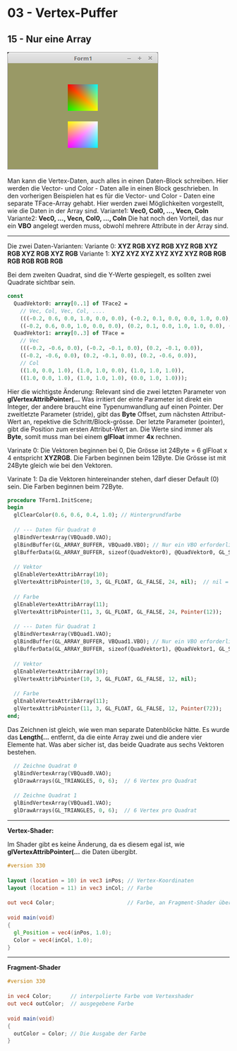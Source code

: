 # 03 - Vertex-Puffer
## 15 - Nur eine Array

![image.png](image.png)

Man kann die Vertex-Daten, auch alles in einen Daten-Block schreiben. Hier werden die Vector- und Color - Daten alle in einen Block geschrieben.
In den vorherigen Beispielen hat es für die Vector- und  Color - Daten eine separate TFace-Array gehabt.
Hier werden zwei Möglichkeiten vorgestellt, wie die Daten in der Array sind.
Variante1: **Vec0, Col0, ..., Vecn, Coln**
Variante2: **Vec0, ..., Vecn, Col0, ..., Coln**
Die hat noch den Vorteil, das nur ein **VBO** angelegt werden muss, obwohl mehrere Attribute in der Array sind.

---
Die zwei Daten-Varianten:
Variante 0: **XYZ RGB XYZ RGB XYZ RGB XYZ RGB XYZ RGB XYZ RGB**
Variante 1: **XYZ XYZ XYZ XYZ XYZ XYZ RGB RGB RGB RGB RGB RGB**

Bei dem zweiten Quadrat, sind die Y-Werte gespiegelt, es sollten zwei Quadrate sichtbar sein.

```pascal
const
  QuadVektor0: array[0..1] of TFace2 =
    // Vec, Col, Vec, Col, ....
    (((-0.2, 0.6, 0.0, 1.0, 0.0, 0.0), (-0.2, 0.1, 0.0, 0.0, 1.0, 0.0), (0.2, 0.1, 0.0, 1.0, 1.0, 0.0)),
    ((-0.2, 0.6, 0.0, 1.0, 0.0, 0.0), (0.2, 0.1, 0.0, 1.0, 1.0, 0.0), (0.2, 0.6, 0.0, 0.0, 1.0, 1.0)));
  QuadVektor1: array[0..3] of TFace =
    // Vec
    (((-0.2, -0.6, 0.0), (-0.2, -0.1, 0.0), (0.2, -0.1, 0.0)),
    ((-0.2, -0.6, 0.0), (0.2, -0.1, 0.0), (0.2, -0.6, 0.0)),
    // Col
    ((1.0, 0.0, 1.0), (1.0, 1.0, 0.0), (1.0, 1.0, 1.0)),
    ((1.0, 0.0, 1.0), (1.0, 1.0, 1.0), (0.0, 1.0, 1.0)));
```

Hier die wichtigste Änderung:
Relevant sind die zwei letzten Parameter von **glVertexAttribPointer(...**
Was irritiert der einte Parameter ist direkt ein Integer, der andere braucht eine Typenumwandlung auf einen Pointer.
Der zweitletzte Parameter (stride), gibt das **Byte** Offset, zum nächsten Attribut-Wert an, repektive die Schritt/Block-grösse.
Der letzte Parameter (pointer), gibt die Position zum ersten Attribut-Wert an.
Die Werte sind immer als **Byte**, somit muss man bei einem **glFloat** immer **4x** rechnen.

Varinate 0:
Die Vektoren beginnen bei 0, Die Grösse ist 24Byte = 6 glFloat x 4 entspricht **XYZRGB**.
Die Farben beginnen beim 12Byte. Die Grösse ist mit 24Byte gleich wie bei den Vektoren.

Varinate 1:
Da die Vektoren hintereinander stehen, darf dieser Default (0) sein.
Die Farben beginnen beim 72Byte.

```pascal
procedure TForm1.InitScene;
begin
  glClearColor(0.6, 0.6, 0.4, 1.0); // Hintergrundfarbe

  // --- Daten für Quadrat 0
  glBindVertexArray(VBQuad0.VAO);
  glBindBuffer(GL_ARRAY_BUFFER, VBQuad0.VBO); // Nur ein VBO erforderlich
  glBufferData(GL_ARRAY_BUFFER, sizeof(QuadVektor0), @QuadVektor0, GL_STATIC_DRAW);

  // Vektor
  glEnableVertexAttribArray(10);
  glVertexAttribPointer(10, 3, GL_FLOAT, GL_FALSE, 24, nil);  // nil = Pointer(0)

  // Farbe
  glEnableVertexAttribArray(11);
  glVertexAttribPointer(11, 3, GL_FLOAT, GL_FALSE, 24, Pointer(12));

  // --- Daten für Quadrat 1
  glBindVertexArray(VBQuad1.VAO);
  glBindBuffer(GL_ARRAY_BUFFER, VBQuad1.VBO); // Nur ein VBO erforderlich
  glBufferData(GL_ARRAY_BUFFER, sizeof(QuadVektor1), @QuadVektor1, GL_STATIC_DRAW);

  // Vektor
  glEnableVertexAttribArray(10);
  glVertexAttribPointer(10, 3, GL_FLOAT, GL_FALSE, 12, nil);

  // Farbe
  glEnableVertexAttribArray(11);
  glVertexAttribPointer(11, 3, GL_FLOAT, GL_FALSE, 12, Pointer(72));
end;
```

Das Zeichnen ist gleich, wie wen man separate Datenblöcke hätte. 
Es wurde das **Length(...** entfernt, da die einte Array zwei und die andere vier Elemente hat.
Was aber sicher ist, das beide Quadrate aus sechs Vektoren bestehen.

```pascal
  // Zeichne Quadrat 0
  glBindVertexArray(VBQuad0.VAO);
  glDrawArrays(GL_TRIANGLES, 0, 6);  // 6 Vertex pro Quadrat

  // Zeichne Quadrat 1
  glBindVertexArray(VBQuad1.VAO);
  glDrawArrays(GL_TRIANGLES, 0, 6);  // 6 Vertex pro Quadrat
```


---
**Vertex-Shader:**

Im Shader gibt es keine Änderung, da es diesem egal ist, wie **glVertexAttribPointer(...** die Daten übergibt.

```glsl
#version 330

layout (location = 10) in vec3 inPos; // Vertex-Koordinaten
layout (location = 11) in vec3 inCol; // Farbe

out vec4 Color;                       // Farbe, an Fragment-Shader übergeben

void main(void)
{
  gl_Position = vec4(inPos, 1.0);
  Color = vec4(inCol, 1.0);
}

```


---
**Fragment-Shader**

```glsl
#version 330

in vec4 Color;      // interpolierte Farbe vom Vertexshader
out vec4 outColor;  // ausgegebene Farbe

void main(void)
{
  outColor = Color; // Die Ausgabe der Farbe
}

```


